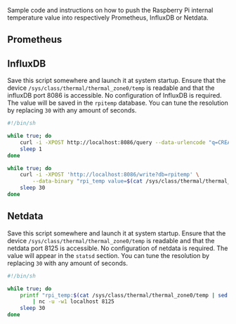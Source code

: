 Sample code and instructions on how to push the Raspberry Pi internal temperature value into respectively Prometheus, InfluxDB or Netdata.

## Prometheus

## InfluxDB

Save this script somewhere and launch it at system startup. Ensure that the device `/sys/class/thermal/thermal_zone0/temp` is readable and that the influxDB port 8086 is accessible. No configuration of InfluxDB is required. The value will be saved in the `rpitemp` database. You can tune the resolution by replacing `30` with any amount of seconds.

```bash
#!/bin/sh

while true; do
    curl -i -XPOST http://localhost:8086/query --data-urlencode "q=CREATE DATABASE rpitemp" && break
    sleep 1
done

while true; do
    curl -i -XPOST 'http://localhost:8086/write?db=rpitemp' \
        --data-binary "rpi_temp value=$(cat /sys/class/thermal/thermal_zone0/temp | sed 's/\([0-9]\{2\}\)/\1./')"
    sleep 30
done
```

## Netdata

Save this script somewhere and launch it at system startup. Ensure that the device `/sys/class/thermal/thermal_zone0/temp` is readable and that the netdata port 8125 is accessible. No configuration of netdata is required. The value will appear in the `statsd` section. You can tune the resolution by replacing `30` with any amount of seconds.

```bash
#!/bin/sh

while true; do
    printf "rpi_temp:$(cat /sys/class/thermal/thermal_zone0/temp | sed 's/\([0-9]\{2\}\)/\1./')|g\n" \
        | nc -u -w1 localhost 8125
    sleep 30
done
```
